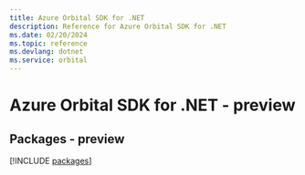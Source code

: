 ```yaml
---
title: Azure Orbital SDK for .NET
description: Reference for Azure Orbital SDK for .NET
ms.date: 02/20/2024
ms.topic: reference
ms.devlang: dotnet
ms.service: orbital
---
```

# Azure Orbital SDK for .NET - preview
## Packages - preview
[!INCLUDE [packages](orbital-index.md)]